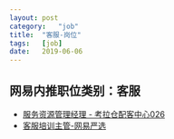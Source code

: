 ```yaml
---
layout:	post
category:	"job"
title:	"客服-岗位"
tags:	[job]
date:	2019-06-06
---
```

## 网易内推职位类别：客服
- [服务资源管理经理 - 考拉仓配客中心026](http://mobile.bole.netease.com/bole/boleDetail?id=16404&employeeId=346f03c3cda5f04c&key=all)
- [客服培训主管-网易严选](http://mobile.bole.netease.com/bole/boleDetail?id=11882&employeeId=346f03c3cda5f04c&key=all)
